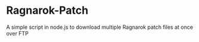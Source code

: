 Ragnarok-Patch
==============

A simple script in node.js to download multiple Ragnarok patch files at once over FTP
